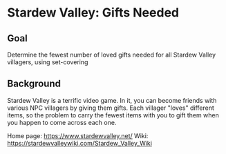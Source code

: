 # Stardew Valley: Gifts Needed

## Goal

Determine the fewest number of loved gifts needed for all Stardew Valley villagers, using set-covering

## Background

Stardew Valley is a terrific video game. In it, you can become friends with various NPC villagers by giving them gifts. Each villager "loves" different items, so the problem to carry the fewest items with you to gift them when you happen to come across each one.

Home page: https://www.stardewvalley.net/
Wiki: https://stardewvalleywiki.com/Stardew_Valley_Wiki
